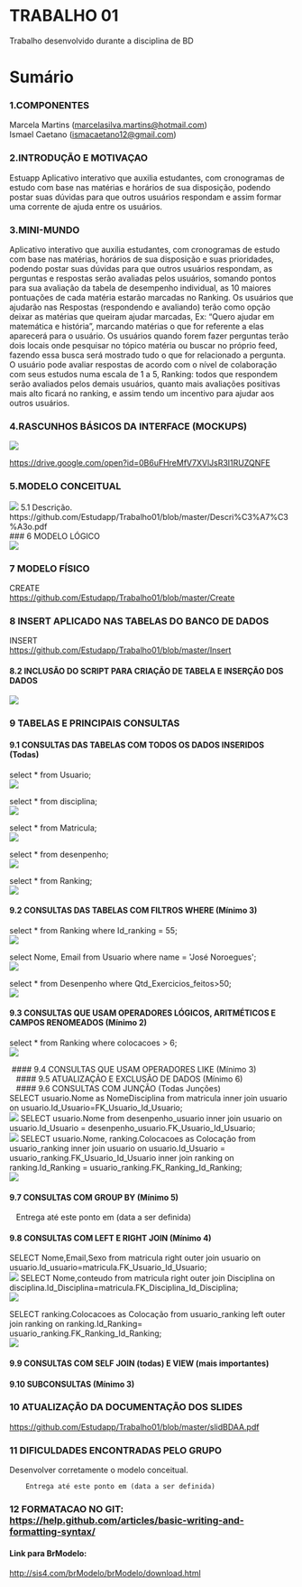 # TRABALHO 01
Trabalho desenvolvido durante a disciplina de BD

# Sumário

### 1.COMPONENTES<br>
Marcela Martins (marcelasilva.martins@hotmail.com)<br>
Ismael Caetano (ismacaetano12@gmail.com)<br>

### 2.INTRODUÇÃO E MOTIVAÇAO<br>
Estuapp 
Aplicativo interativo que auxilia estudantes, com cronogramas de estudo com base nas matérias e horários de sua disposição, podendo postar suas dúvidas para que outros usuários respondam e assim formar uma corrente de ajuda entre os usuários. <br>

### 3.MINI-MUNDO<br>
Aplicativo interativo que auxilia estudantes, com cronogramas de estudo com base nas matérias, horários de sua disposição e suas prioridades, podendo postar suas dúvidas para que outros usuários respondam, as perguntas e respostas serão avaliadas pelos usuários, somando pontos para sua avaliação da tabela de desempenho individual, as 10 maiores pontuações de cada matéria estarão marcadas no Ranking. Os usuários que ajudarão nas Respostas (respondendo e avaliando) terão como opção deixar as matérias que queiram ajudar marcadas, Ex: “Quero ajudar em matemática e história”, marcando matérias o que for referente a elas aparecerá para o usuário. Os usuários quando forem fazer perguntas terão dois locais onde pesquisar no tópico matéria ou buscar no próprio feed, fazendo essa busca será mostrado tudo o que for relacionado a pergunta. O usuário pode avaliar respostas de acordo com o nível de colaboração com seus estudos numa escala de 1 a 5, Ranking: todos que respondem serão avaliados pelos demais usuários, quanto mais avaliações positivas mais alto ficará no ranking, e assim tendo um incentivo para ajudar aos outros usuários.  <br>

### 4.RASCUNHOS BÁSICOS DA INTERFACE (MOCKUPS)<br>
<img src="https://github.com/Estudapp/Trabalho01/blob/master/Login.png">


https://drive.google.com/open?id=0B6uFHreMfV7XVlJsR3I1RUZQNFE<br>


### 5.MODELO CONCEITUAL<br>
<img src="https://github.com/Estudapp/Trabalho01/blob/master/Modelo%20Conceitual.png">
   5.1 Descrição.
      https://github.com/Estudapp/Trabalho01/blob/master/Descri%C3%A7%C3%A3o.pdf<br>
### 6	MODELO LÓGICO<br>
<img src="https://github.com/Estudapp/Trabalho01/blob/master/Modelo%20L%C3%B3gico.png">

### 7	MODELO FÍSICO<br>

CREATE<br>
https://github.com/Estudapp/Trabalho01/blob/master/Create<br>

 
### 8	INSERT APLICADO NAS TABELAS DO BANCO DE DADOS<br> 
INSERT <br>
https://github.com/Estudapp/Trabalho01/blob/master/Insert<br>

#### 8.2 INCLUSÃO DO SCRIPT PARA CRIAÇÃO DE TABELA E INSERÇÃO DOS DADOS
<img src="https://github.com/Estudapp/Trabalho01/blob/master/Tabela.png">

### 9	TABELAS E PRINCIPAIS CONSULTAS<br>
#### 9.1	CONSULTAS DAS TABELAS COM TODOS OS DADOS INSERIDOS (Todas) <br>

select * from Usuario;<br>
<img src="https://github.com/Estudapp/Trabalho01/blob/master/bsca1.png">

select * from disciplina;<br>
<img src="https://github.com/Estudapp/Trabalho01/blob/master/bsca2.png">

select * from Matricula;<br>
<img src="https://github.com/Estudapp/Trabalho01/blob/master/bsca3.png">

select * from desenpenho;<br>
<img src="https://github.com/Estudapp/Trabalho01/blob/master/bsca4.png">

select * from Ranking;<br>
<img src="https://github.com/Estudapp/Trabalho01/blob/master/bsca5.png">

#### 9.2	CONSULTAS DAS TABELAS COM FILTROS WHERE (Mínimo 3) <br>
select * from Ranking where Id_ranking = 55; <br>
<img src="https://github.com/Estudapp/Trabalho01/blob/master/wh1.png">

select Nome, Email from Usuario where name = 'José Noroegues'; <br>
<img src="https://github.com/Estudapp/Trabalho01/blob/master/wh2.png">

select * from Desenpenho where Qtd_Exercicios_feitos>50; <br>
<img src="https://github.com/Estudapp/Trabalho01/blob/master/wh3.png">


#### 9.3	CONSULTAS QUE USAM OPERADORES LÓGICOS, ARITMÉTICOS E CAMPOS RENOMEADOS (Mínimo 2)<br>
select * from Ranking where colocacoes > 6;<br>
<img src="https://github.com/Estudapp/Trabalho01/blob/master/L1.png">

<img src="">
#### 9.4	CONSULTAS QUE USAM OPERADORES LIKE (Mínimo 3)  <br>
<img src="">
<img src="">
<img src="">
#### 9.5	ATUALIZAÇÃO E EXCLUSÃO DE DADOS (Mínimo 6)<br>
<img src="">
<img src="">
<img src="">
#### 9.6	CONSULTAS COM JUNÇÃO (Todas Junções)<br>
SELECT usuario.Nome as NomeDisciplina from matricula inner join usuario on usuario.Id_Usuario=FK_Usuario_Id_Usuario;<br>
<img src="https://github.com/Estudapp/Trabalho01/blob/master/innJ1.PNG">
SELECT usuario.Nome from desenpenho_usuario inner join usuario on usuario.Id_Usuario = desenpenho_usuario.FK_Usuario_Id_Usuario;<br>
<img src="https://github.com/Estudapp/Trabalho01/blob/master/innn.PNG">
SELECT usuario.Nome, ranking.Colocacoes as Colocação from usuario_ranking inner join usuario on usuario.Id_Usuario = usuario_ranking.FK_Usuario_Id_Usuario inner join ranking on ranking.Id_Ranking = usuario_ranking.FK_Ranking_Id_Ranking; <br>
<img src="https://github.com/Estudapp/Trabalho01/blob/master/innJ3.PNG">


#### 9.7	CONSULTAS COM GROUP BY (Mínimo 5)<br>
<img src="">
<img src="">
<img src="">
        Entrega até este ponto em (data a ser definida)
        
#### 9.8	CONSULTAS COM LEFT E RIGHT JOIN (Mínimo 4) <br>
SELECT Nome,Email,Sexo from matricula right outer join usuario on usuario.Id_usuario=matricula.FK_Usuario_Id_Usuario; <br>
<img src="https://github.com/Estudapp/Trabalho01/blob/master/right.PNG">
SELECT Nome,conteudo from matricula right outer join Disciplina on disciplina.Id_Disciplina=matricula.FK_Disciplina_Id_Disciplina;<br>
<img src="https://github.com/Estudapp/Trabalho01/blob/master/right2.PNG">

SELECT ranking.Colocacoes as Colocação from usuario_ranking left outer join ranking on ranking.Id_Ranking= usuario_ranking.FK_Ranking_Id_Ranking;<br>
<img src="https://github.com/Estudapp/Trabalho01/blob/master/left3.PNG">



#### 9.9	CONSULTAS COM SELF JOIN (todas) E VIEW (mais importantes) <br>

#### 9.10	SUBCONSULTAS (Mínimo 3) <br>
### 10	ATUALIZAÇÃO DA DOCUMENTAÇÃO DOS SLIDES<br>
https://github.com/Estudapp/Trabalho01/blob/master/slidBDAA.pdf<br>
### 11	DIFICULDADES ENCONTRADAS PELO GRUPO<br>
Desenvolver corretamente o modelo conceitual.<br>

        Entrega até este ponto em (data a ser definida)
        
### 12  FORMATACAO NO GIT: https://help.github.com/articles/basic-writing-and-formatting-syntax/

#### Link para BrModelo:
http://sis4.com/brModelo/brModelo/download.html
